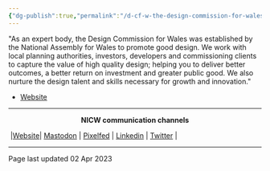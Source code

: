 ```yaml
---
{"dg-publish":true,"permalink":"/d-cf-w-the-design-commission-for-wales/"}
---
```




"As an expert body, the Design Commission for Wales was established by the National Assembly for Wales to promote good design. We work with local planning authorities, investors, developers and commissioning clients to capture the value of high quality design; helping you to deliver better outcomes, a better return on investment and greater public good. We also nurture the design talent and skills necessary for growth and innovation."

- [Website](https://dcfw.org/) 


***
<p style="text-align: center;font-weight:bold";>NICW communication channels</p>

󠁧 |[Website](https://nationalinfrastructurecommission.wales)| [Mastodon](https://toot.wales/@NICW) | [Pixelfed](https://pix.toot.wales/NICW) | [Linkedin](https://www.linkedin.com/company/26268509/) | [Twitter](https://twitter.com/InfraCommCymru) |
***
Page last updated 02 Apr 2023